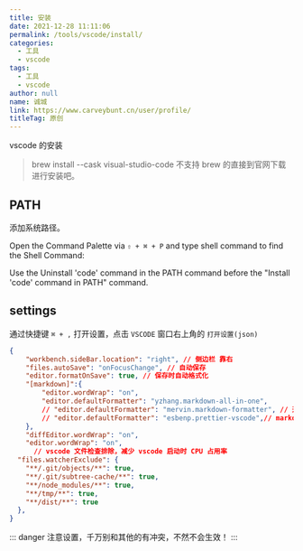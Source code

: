 ```yaml
---
title: 安装
date: 2021-12-28 11:11:06
permalink: /tools/vscode/install/
categories: 
  - 工具
  - vscode
tags: 
  - 工具
  - vscode
author: null
name: 诚城
link: https://www.carveybunt.cn/user/profile/
titleTag: 原创
---
```

vscode 的安装

> brew install --cask visual-studio-code
不支持 brew 的直接到官网下载进行安装吧。

## PATH

添加系统路径。

Open the Command Palette via `⇧ + ⌘ + P` and type shell command to find the Shell Command:

Use the Uninstall 'code' command in the PATH command before the "Install 'code' command in PATH" command.

## settings

通过快捷键 `⌘ + ,` 打开设置，点击 `VSCODE` 窗口右上角的 `打开设置(json)`

```json
{
	"workbench.sideBar.location": "right", // 侧边栏 靠右
	"files.autoSave": "onFocusChange", // 自动保存
	"editor.formatOnSave": true, // 保存时自动格式化
	"[markdown]":{
		"editor.wordWrap": "on",
		"editor.defaultFormatter": "yzhang.markdown-all-in-one",
		// "editor.defaultFormatter": "mervin.markdown-formatter", // 开启markdwon 自动换行
		// "editor.defaultFormatter": "esbenp.prettier-vscode",// markdwon 格式化
	},
	"diffEditor.wordWrap": "on",
	"editor.wordWrap": "on",
	  // vscode 文件检查排除，减少 vscode 启动时 CPU 占用率
  "files.watcherExclude": {
    "**/.git/objects/**": true,
    "**/.git/subtree-cache/**": true,
    "**/node_modules/**": true,
    "**/tmp/**": true,
    "**/dist/**": true
  },
}
```

::: danger
注意设置，千万别和其他的有冲突，不然不会生效！
:::
